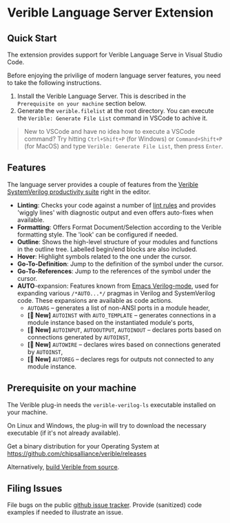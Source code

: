 # Verible Language Server Extension

## Quick Start
The extension provides support for Verible Language Serve in Visual Studio Code.

Before enjoying the privilige of modern language server features, you need to take the following instructions.

1. Install the Verible Language Server. This is described in the `Prerequisite on your machine` section below.
2. Generate the `verible.filelist` at the root directory. You can execute the `Verible: Generate File List` command in VSCode to achive it.
> New to VSCode and have no idea how to execute a VSCode command? Try hitting `Ctrl+Shift+P` (for Windows) or `Command+Shift+P` (for MacOS) and type `Verible: Generate File List`, then press `Enter`.

## Features
The language server provides a couple of features from the [Verible SystemVerilog productivity suite](https://github.com/chipsalliance/verible) right in the editor.

 * **Linting**: Checks your code against a number of
   [lint rules](https://chipsalliance.github.io/verible/lint.html) and provides
   'wiggly lines' with diagnostic output and even offers auto-fixes when available.
 * **Formatting**: Offers Format Document/Selection according to the Verible
   formatting style. The 'look' can be configured if needed.
 * **Outline**: Shows the high-level structure of your modules and functions in the
   outline tree. Labelled begin/end blocks are also included.
 * **Hover**: Highlight symbols related to the one under the cursor.
 * **Go-To-Definition**: Jump to the definition of the symbol under the cursor.
 * **Go-To-References**: Jump to the references of the symbol under the cursor.
 * **AUTO**-expansion: Features known from [Emacs
   Verilog-mode](https://www.veripool.org/verilog-mode/), used for expanding
   various `/*AUTO...*/` pragmas in Verilog and SystemVerilog code. These
   expansions are available as code actions.
   * `AUTOARG` – generates a list of non-ANSI ports in a module header,
   * **[&#x1F389; New]** `AUTOINST` with `AUTO_TEMPLATE` – generates connections
     in a module instance based on the instantiated module's ports,
   * **[&#x1F389; New]** `AUTOINPUT`, `AUTOOUTPUT`, `AUTOINOUT` – declares ports
     based on connections generated by `AUTOINST`,
   * **[&#x1F389; New]** `AUTOWIRE` – declares wires based on connections
     generated by `AUTOINST`,
   * **[&#x1F389; New]** `AUTOREG` – declares regs for outputs not connected to
     any module instance.

## Prerequisite on your machine

The Verible plug-in needs the `verible-verilog-ls` executable installed
on your machine.

On Linux and Windows, the plug-in will try to download the necessary
executable (if it's not already available).

Get a binary distribution for your Operating System at
https://github.com/chipsalliance/verible/releases

Alternatively, [build Verible from source](https://github.com/chipsalliance/verible#build).

## Filing Issues
File bugs on the public [github issue tracker](https://github.com/chipsalliance/verible/issues/new/choose). Provide (sanitized) code examples if needed to illustrate an issue.
